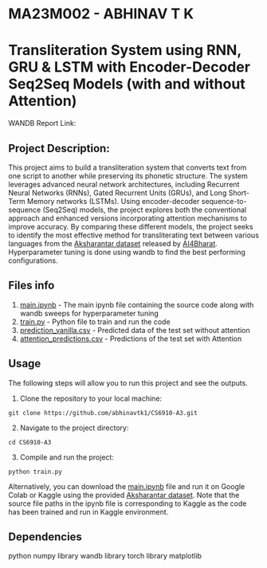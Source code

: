 # MA23M002 - ABHINAV T K
# Transliteration System using RNN, GRU & LSTM with Encoder-Decoder Seq2Seq Models (with and without Attention)

WANDB Report Link: 

## Project Description:
This project aims to build a transliteration system that converts text from one script to another while preserving its phonetic structure. The system leverages advanced neural network architectures, including Recurrent Neural Networks (RNNs), Gated Recurrent Units (GRUs), and Long Short-Term Memory networks (LSTMs). Using encoder-decoder sequence-to-sequence (Seq2Seq) models, the project explores both the conventional approach and enhanced versions incorporating attention mechanisms to improve accuracy. By comparing these different models, the project seeks to identify the most effective method for transliterating text between various languages from the [Aksharantar dataset](https://drive.google.com/file/d/1tGIO4-IPNtxJ6RQMmykvAfY_B0AaLY5A/view?usp=drive_link) released by [AI4Bharat](https://ai4bharat.org/). Hyperparameter tuning is done using wandb to find the best performing configurations.

## Files info 
1. [main.ipynb](link) - The main ipynb file containing the source code along with wandb sweeps for hyperparameter tuning
2. [train.py](link) - Python file to train and run the code
3. [prediction_vanilla.csv](predictions_vanilla/prediction_vanilla.csv) - Predicted data of the test set without attention
4. [attention_predictions.csv](predictions_attention/attention_predictions.csv) - Predictions of the test set with Attention

## Usage
The following steps will allow you to run this project and see the outputs.
1. Clone the repository to your local machine:  
```
git clone https://github.com/abhinavtk1/CS6910-A3.git
```
2. Navigate to the project directory: 
```
cd CS6910-A3
```
3. Compile and run the project:
```
python train.py
```
Alternatively, you can download the [main.ipynb](link) file and run it on Google Colab or Kaggle using the provided [Aksharantar dataset](aksharantar_sampled). Note that the source file paths in the ipynb file is corresponding to Kaggle as the code has been trained and run in Kaggle environment.  

## Dependencies
python
numpy library
wandb library
torch library
matplotlib
